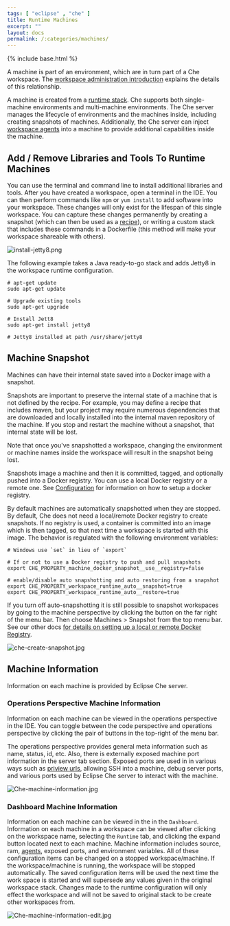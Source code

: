 ```yaml
---
tags: [ "eclipse" , "che" ]
title: Runtime Machines
excerpt: ""
layout: docs
permalink: /:categories/machines/
---
```

{% include base.html %}

A machine is part of an environment, which are in turn part of a Che workspace. The [workspace administration introduction]({{base}}{{site.links["ws-admin-intro"]}}) explains the details of this relationship.

A machine is created from a [runtime stack]({{base}}{{site.links["ws-stacks"]}}). Che supports both single-machine environments and multi-machine environments. The Che server manages the lifecycle of environments and the machines inside, including creating snapshots of machines.  Additionally, the Che server can inject [workspace agents]({{base}}{{site.links["ws-agents"]}}) into a machine to provide additional capabilities inside the machine.

## Add / Remove Libraries and Tools To Runtime Machines
You can use the terminal and command line to install additional libraries and tools. After you have created a workspace, open a terminal in the IDE.  You can then perform commands like `npm` or `yum install` to add software into your workspace.  These changes will only exist for the lifespan of this single workspace. You can capture these changes permanently by creating a snapshot (which can then be used as a [recipe]({{base}}{{site.links["ws-recipes"]}})), or writing a custom stack that includes these commands in a Dockerfile (this method will make your workspace shareable with others).

![install-jetty8.png]({{base}}{{site.links["install-jetty8.png"]}})

The following example takes a Java ready-to-go stack and adds Jetty8 in the workspace runtime configuration.

```shell  
# apt-get update
sudo apt-get update

# Upgrade existing tools
sudo apt-get upgrade

# Install Jett8
sudo apt-get install jetty8

# Jetty8 installed at path /usr/share/jetty8
```

## Machine Snapshot
Machines can have their internal state saved into a Docker image with a snapshot.

Snapshots are important to preserve the internal state of a machine that is not defined by the recipe. For example, you may define a recipe that includes maven, but your project may require numerous dependencies that are downloaded and locally installed into the internal maven repository of the machine. If you stop and restart the machine without a snapshot, that internal state will be lost.

Note that once you've snapshotted a workspace, changing the environment or machine names inside the workspace will result in the snapshot being lost.

Snapshots image a machine and then it is committed, tagged, and optionally pushed into a Docker registry. You can use a local Docker registry or a remote one. See [Configuration]({{base}}{{site.links["setup-configuration"]}}) for information on how to setup a docker registry.

By default machines are automatically snapshotted when they are stopped. By default, Che does not need a local/remote Docker registry to create snapshots. If no registry is used, a container is committed into an image which is then tagged, so that next time a workspace is started with this image. The behavior is regulated with the following environment variables:

```shell  
# Windows use `set` in lieu of `export`

# If or not to use a Docker registry to push and pull snapshots
export CHE_PROPERTY_machine_docker_snapshot__use__registry=false

# enable/disable auto snapshotting and auto restoring from a snapshot
export CHE_PROPERTY_workspace_runtime_auto__snapshot=true
export CHE_PROPERTY_workspace_runtime_auto__restore=true
```

If you turn off auto-snapshotting it is still possible to snapshot workspaces by going to the machine perspective by clicking the button on the far right of the menu bar. Then choose Machines > Snapshot from the top menu bar. See our other docs [for details on setting up a local or remote Docker Registry]({{base}}{{site.links["setup-configuration"]}}).

![che-create-snapshot.jpg]({{base}}{{site.links["che-create-snapshot.jpg"]}})

## Machine Information
Information on each machine is provided by Eclipse Che server.

### Operations Perspective Machine Information
Information on each machine can be viewed in the operations perspective in the IDE. You can toggle between the code perspective and operations perspective by clicking the pair of buttons in the top-right of the menu bar.

The operations perspective provides general meta information such as name, status, id, etc. Also, there is externally exposed machine port information in the server tab section. Exposed ports are used in in various ways such as [priview urls]({{base}}{{site.links["ide-previews"]}}), allowing SSH into a machine, debug server ports, and various ports used by Eclipse Che server to interact with the machine.

![Che-machine-information.jpg]({{base}}{{site.links["Che-machine-information.jpg"]}})

### Dashboard Machine Information
Information on each machine can be viewed in the in the `Dashboard`. Information on each machine in a workspace can be viewed after clicking on the workspace name, selecting the `Runtime` tab, and clicking the expand button located next to each machine. Machine information includes source, ram, [agents]({{base}}{{site.links["ws-agents"]}}), exposed ports, and environment variables. All of these configuration items can be changed on a stopped workspace/machine. If the workspace/machine is running, the workspace will be stopped automatically. The saved configuration items will be used the next time the work space is started and will supersede any values given in the original workspace stack. Changes made to the runtime configuration will only effect the workspace and will not be saved to original stack to be create other workspaces from.

![Che-machine-information-edit.jpg]({{base}}{{site.links["Che-machine-information-edit.jpg"]}})

